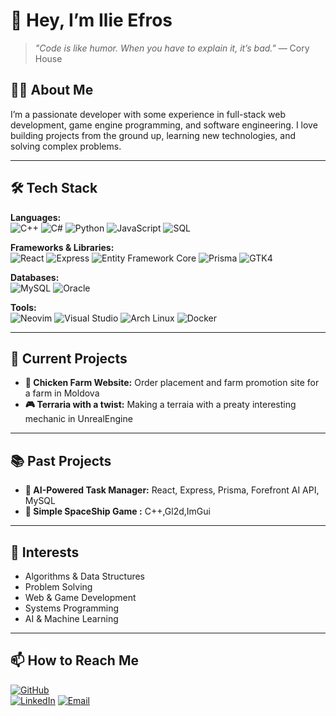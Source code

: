 # 👋 Hey, I’m Ilie Efros

> *"Code is like humor. When you have to explain it, it’s bad."* — Cory House  

## 🧑‍💻 About Me  
I’m a passionate developer with some experience in full-stack web development, game engine programming, and software engineering. I love building projects from the ground up, learning new technologies, and solving complex problems.  

---

## 🛠 Tech Stack  
**Languages:**  
![C++](https://img.shields.io/badge/-C++-00599C?logo=c%2B%2B&logoColor=white)
![C#](https://img.shields.io/badge/-C%23-239120?logo=c-sharp&logoColor=white)
![Python](https://img.shields.io/badge/-Python-3776AB?logo=python&logoColor=white)
![JavaScript](https://img.shields.io/badge/-JavaScript-F7DF1E?logo=javascript&logoColor=black)
![SQL](https://img.shields.io/badge/-SQL-4479A1?logo=mysql&logoColor=white)  

**Frameworks & Libraries:**  
![React](https://img.shields.io/badge/-React-61DAFB?logo=react&logoColor=black)
![Express](https://img.shields.io/badge/-Express-000000?logo=express&logoColor=white)
![Entity Framework Core](https://img.shields.io/badge/-EF%20Core-512BD4?logo=dotnet&logoColor=white)
![Prisma](https://img.shields.io/badge/-Prisma-2D3748?logo=prisma&logoColor=white)
![GTK4](https://img.shields.io/badge/-GTK4-4A9C83?logo=gnome&logoColor=white)  

**Databases:**  
![MySQL](https://img.shields.io/badge/-MySQL-4479A1?logo=mysql&logoColor=white)
![Oracle](https://img.shields.io/badge/-Oracle-F80000?logo=oracle&logoColor=white)  

**Tools:**  
![Neovim](https://img.shields.io/badge/-Neovim-57A143?logo=neovim&logoColor=white)
![Visual Studio](https://img.shields.io/badge/-Visual%20Studio-5C2D91?logo=visual-studio&logoColor=white)
![Arch Linux](https://img.shields.io/badge/-Arch%20Linux-1793D1?logo=arch-linux&logoColor=white)
![Docker](https://img.shields.io/badge/-Docker-2496ED?logo=docker&logoColor=white)  

---

## 🌱 Current Projects  
- **🐔 Chicken Farm Website:** Order placement and farm promotion site for a farm in Moldova  
- **🎮 Terraria with a twist:** Making a terraia with a preaty interesting mechanic in UnrealEngine
  
 


---

## 📚 Past Projects  
- **📝 AI-Powered Task Manager:** React, Express, Prisma, Forefront AI API, MySQL
- **🚀 Simple SpaceShip Game :** C++,Gl2d,ImGui


---


## 🧠 Interests  
- Algorithms & Data Structures  
- Problem Solving  
- Web & Game Development  
- Systems Programming  
- AI & Machine Learning  

---

## 📫 How to Reach Me  
[![GitHub](https://img.shields.io/badge/-GitHub-181717?logo=github&logoColor=white)](https://github.com/IlieEfros07)  
[![LinkedIn](https://img.shields.io/badge/-LinkedIn-0077B5?logo=linkedin&logoColor=white)](https://www.linkedin.com/in/efros-ilie-486540293/)
[![Email](https://img.shields.io/badge/-Email-D14836?logo=gmail&logoColor=white)](mailto:ilie159753@gmail.com)  
